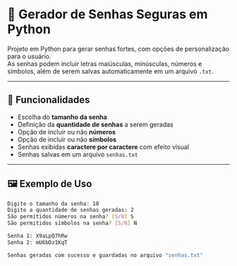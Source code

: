 # 🔐 Gerador de Senhas Seguras em Python

Projeto em Python para gerar senhas fortes, com opções de personalização para o usuário.  
As senhas podem incluir letras maiúsculas, minúsculas, números e símbolos, além de serem salvas automaticamente em um arquivo `.txt`.  

---

## 📌 Funcionalidades  
- Escolha do **tamanho da senha**  
- Definição da **quantidade de senhas** a serem geradas  
- Opção de incluir ou não **números**  
- Opção de incluir ou não **símbolos**  
- Senhas exibidas **caractere por caractere** com efeito visual  
- Senhas salvas em um arquivo `senhas.txt`  

---

## 🖼 Exemplo de Uso  

```bash
Digite o tamanho da senha: 10
Digite a quantidade de senhas geradas: 2
São permitidos números na senha? [S/N] S
São permitidos símbolos na senha? [S/N] N

Senha 1: X9aLpQ7hRw
Senha 2: mU6bDz1KqT

Senhas geradas com sucesso e guardadas no arquivo "senhas.txt"


